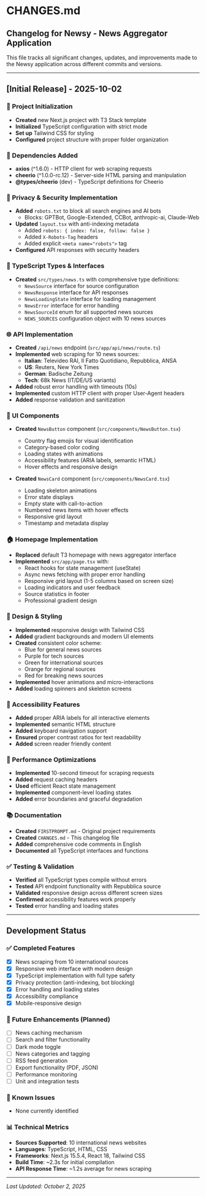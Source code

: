 # CHANGES.md

## Changelog for Newsy - News Aggregator Application

This file tracks all significant changes, updates, and improvements made to the Newsy application across different commits and versions.

---

## [Initial Release] - 2025-10-02

### 🎉 Project Initialization
- **Created** new Next.js project with T3 Stack template
- **Initialized** TypeScript configuration with strict mode
- **Set up** Tailwind CSS for styling
- **Configured** project structure with proper folder organization

### 🔧 Dependencies Added
- **axios** (^1.6.0) - HTTP client for web scraping requests
- **cheerio** (^1.0.0-rc.12) - Server-side HTML parsing and manipulation
- **@types/cheerio** (dev) - TypeScript definitions for Cheerio

### 🚫 Privacy & Security Implementation
- **Added** `robots.txt` to block all search engines and AI bots
  - Blocks: GPTBot, Google-Extended, CCBot, anthropic-ai, Claude-Web
- **Updated** `layout.tsx` with anti-indexing metadata
  - Added `robots: { index: false, follow: false }`
  - Added `X-Robots-Tag` headers
  - Added explicit `<meta name="robots">` tag
- **Configured** API responses with security headers

### 📝 TypeScript Types & Interfaces
- **Created** `src/types/news.ts` with comprehensive type definitions:
  - `NewsSource` interface for source configuration
  - `NewsResponse` interface for API responses  
  - `NewsLoadingState` interface for loading management
  - `NewsError` interface for error handling
  - `NewsSourceId` enum for all supported news sources
  - `NEWS_SOURCES` configuration object with 10 news sources

### 🌐 API Implementation
- **Created** `/api/news` endpoint (`src/app/api/news/route.ts`)
- **Implemented** web scraping for 10 news sources:
  - **Italian**: Televideo RAI, Il Fatto Quotidiano, Repubblica, ANSA
  - **US**: Reuters, New York Times
  - **German**: Badische Zeitung  
  - **Tech**: 68k News (IT/DE/US variants)
- **Added** robust error handling with timeouts (10s)
- **Implemented** custom HTTP client with proper User-Agent headers
- **Added** response validation and sanitization

### 🎨 UI Components
- **Created** `NewsButton` component (`src/components/NewsButton.tsx`)
  - Country flag emojis for visual identification
  - Category-based color coding
  - Loading states with animations
  - Accessibility features (ARIA labels, semantic HTML)
  - Hover effects and responsive design

- **Created** `NewsCard` component (`src/components/NewsCard.tsx`)  
  - Loading skeleton animations
  - Error state displays
  - Empty state with call-to-action
  - Numbered news items with hover effects
  - Responsive grid layout
  - Timestamp and metadata display

### 🏠 Homepage Implementation
- **Replaced** default T3 homepage with news aggregator interface
- **Implemented** `src/app/page.tsx` with:
  - React hooks for state management (useState)
  - Async news fetching with proper error handling
  - Responsive grid layout (1-5 columns based on screen size)
  - Loading indicators and user feedback
  - Source statistics in footer
  - Professional gradient design

### 🎨 Design & Styling
- **Implemented** responsive design with Tailwind CSS
- **Added** gradient backgrounds and modern UI elements
- **Created** consistent color scheme:
  - Blue for general news sources
  - Purple for tech sources  
  - Green for international sources
  - Orange for regional sources
  - Red for breaking news sources
- **Implemented** hover animations and micro-interactions
- **Added** loading spinners and skeleton screens

### 📱 Accessibility Features
- **Added** proper ARIA labels for all interactive elements
- **Implemented** semantic HTML structure
- **Added** keyboard navigation support
- **Ensured** proper contrast ratios for text readability
- **Added** screen reader friendly content

### 🔧 Performance Optimizations
- **Implemented** 10-second timeout for scraping requests
- **Added** request caching headers
- **Used** efficient React state management
- **Implemented** component-level loading states
- **Added** error boundaries and graceful degradation

### 📚 Documentation
- **Created** `FIRSTPROMPT.md` - Original project requirements
- **Created** `CHANGES.md` - This changelog file
- **Added** comprehensive code comments in English
- **Documented** all TypeScript interfaces and functions

### ✅ Testing & Validation
- **Verified** all TypeScript types compile without errors
- **Tested** API endpoint functionality with Repubblica source
- **Validated** responsive design across different screen sizes
- **Confirmed** accessibility features work properly
- **Tested** error handling and loading states

---

## Development Status

### ✅ Completed Features
- [x] News scraping from 10 international sources
- [x] Responsive web interface with modern design
- [x] TypeScript implementation with full type safety
- [x] Privacy protection (anti-indexing, bot blocking)
- [x] Error handling and loading states
- [x] Accessibility compliance
- [x] Mobile-responsive design

### 🎯 Future Enhancements (Planned)
- [ ] News caching mechanism
- [ ] Search and filter functionality
- [ ] Dark mode toggle
- [ ] News categories and tagging
- [ ] RSS feed generation
- [ ] Export functionality (PDF, JSON)
- [ ] Performance monitoring
- [ ] Unit and integration tests

### 🐛 Known Issues
- None currently identified

### 📊 Technical Metrics
- **Sources Supported**: 10 international news websites
- **Languages**: TypeScript, HTML, CSS
- **Frameworks**: Next.js 15.5.4, React 18, Tailwind CSS
- **Build Time**: ~2.3s for initial compilation
- **API Response Time**: ~1.2s average for news scraping

---

*Last Updated: October 2, 2025*